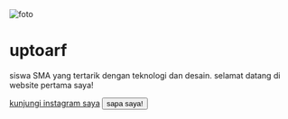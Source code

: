 <!doctype html>
<html>
<head>
        <title>profil digital - [profil saya]</title>
        <link rel="atylesheet" href="style.css">
</head>
<body>
        <div class="kartu-profil">
        <img src="foto-profil.jpg" alt=foto profil saya">
        <h1>uptoarf</h1>
        <P>siswa SMA  yang tertarik dengan teknologi dan desain. selamat datang di website pertama saya!</p> 
        <a href="https://www.instagram.com/uptoarf">kunjungi instagram saya</a>
        <button id="sapabutton">sapa saya!</button>
     </div>
<script src="script.js"></script>
</body>
</html>
